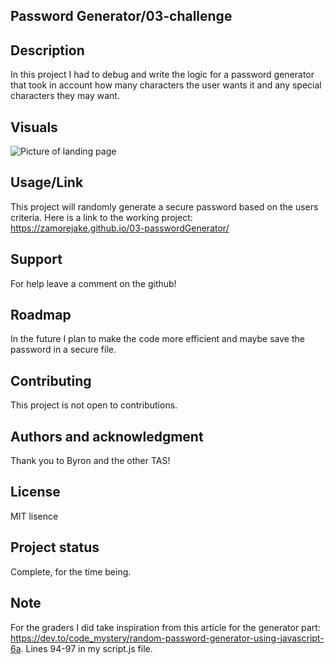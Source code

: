 ## Password Generator/03-challenge

## Description
In this project I had to debug and write the logic for a password generator that took in account how many characters the user wants it and any special characters they may want.

## Visuals
![Picture of landing page](https://github.com/zamorejake/03-passwordGenerator/blob/main/Assets/demoSMALLER.png)

## Usage/Link
This project will randomly generate a secure password based on the users criteria.
Here is a link to the working project: https://zamorejake.github.io/03-passwordGenerator/

## Support
For help leave a comment on the github!

## Roadmap
In the future I plan to make the code more efficient and maybe save the password in a secure file.

## Contributing
This project is not open to contributions.

## Authors and acknowledgment
Thank you to Byron and the other TAS!

## License
MIT lisence

## Project status
Complete, for the time being.

## Note

For the graders I did take inspiration from this article for the generator part: https://dev.to/code_mystery/random-password-generator-using-javascript-6a. Lines 94-97 in my script.js file.
